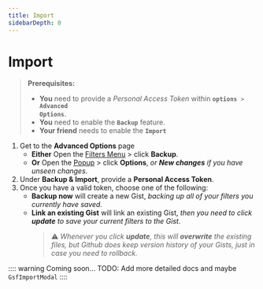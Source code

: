 ```yaml
---
title: Import
sidebarDepth: 0
---
```


# Import

> **Prerequisites:**
> - **You** need to provide a _Personal Access Token_ within <code><b>options</b> > <b>Advanced Options</b></code>.
> - **You** need to enable the <code><b>Backup</b></code> <GsfBetaChip/> feature.
> - **Your friend** needs to enable the <code><b>Import</b></code> <GsfBetaChip/>

1. Get to the **Advanced Options** page
   - **Either** Open the [Filters Menu](/elements/filters-menu/) > click **Backup**.
   - **Or** Open the [Popup](/elements/popup/) > click **Options**, *or **New changes** if you have unseen changes*.
1. Under **Backup & Import**, provide a **Personal Access Token**.
1. Once you have a valid token, choose one of the following:
   - **Backup now**  will create a new Gist, *backing up all of your filters you currently have saved.*
   - **Link an existing Gist** will link an existing Gist, *then you need to click **update** to save your current filters to the Gist.*
      > ⚠️ *Whenever you click **update**, this will **overwrite** the existing files, but Github does keep version history of your Gists, just in case you need to rollback.*

:::: warning Coming soon...
TODO: Add more detailed docs and maybe `GsfImportModal`
::::
